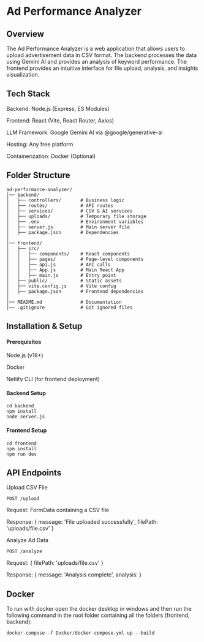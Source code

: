 # Ad Performance Analyzer

## Overview

The Ad Performance Analyzer is a web application that allows users to upload advertisement data in CSV format. The backend processes the data using Gemini AI and provides an analysis of keyword performance. The frontend provides an intuitive interface for file upload, analysis, and insights visualization.

## Tech Stack

Backend: Node.js (Express, ES Modules)

Frontend: React (Vite, React Router, Axios)

LLM Framework: Google Gemini AI via @google/generative-ai

Hosting: Any free platform

Containerization: Docker (Optional)

## Folder Structure

```
ad-performance-analyzer/
│── backend/
│   ├── controllers/       # Business logic
│   ├── routes/            # API routes
│   ├── services/          # CSV & AI services
│   ├── uploads/           # Temporary file storage
│   ├── .env               # Environment variables
│   ├── server.js          # Main server file
│   ├── package.json       # Dependencies
│
│── frontend/
│   ├── src/
│   │   ├── components/    # React components
│   │   ├── pages/         # Page-level components
│   │   ├── api.js         # API calls
│   │   ├── App.js         # Main React App
│   │   ├── main.js        # Entry point
│   ├── public/            # Static assets
│   ├── vite.config.js     # Vite config
│   ├── package.json       # Frontend dependencies
│
│── README.md              # Documentation
│── .gitignore             # Git ignored files
```

## Installation & Setup

#### Prerequisites

Node.js (v18+)

Docker

Netlify CLI (for frontend deployment)

#### Backend Setup

```
cd backend
npm install
node server.js
```

#### Frontend Setup

```
cd frontend
npm install
npm run dev
```

## API Endpoints

Upload CSV File

`POST /upload`

Request: FormData containing a CSV file

Response: { message: 'File uploaded successfully', filePath: 'uploads/file.csv' }

Analyze Ad Data

`POST /analyze`

Request: { filePath: 'uploads/file.csv' }

Response: { message: 'Analysis complete', analysis: <analysis result> }

## Docker

To run with docker open the docker desktop in windows and then run the following command in the root folder containing all the folders (frontend, backend):

```
docker-compose -f Docker/docker-compose.yml up --build
```
